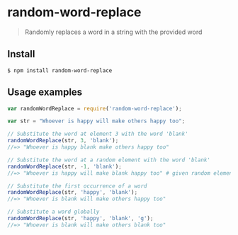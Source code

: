 # random-word-replace

> Randomly replaces a word in a string with the provided word

## Install

```
$ npm install random-word-replace
```

## Usage examples

```js
var randomWordReplace = require('random-word-replace');

var str = "Whoever is happy will make others happy too"; 

// Substitute the word at element 3 with the word 'blank'
randomWordReplace(str, 3, 'blank');
//=> "Whoever is happy blank make others happy too"

// Substitute the word at a random element with the word 'blank'
randomWordReplace(str, -1, 'blank');
//=> "Whoever is happy will make blank happy too" # given random element is 5

// Substitute the first occurrence of a word
randomWordReplace(str, 'happy', 'blank');
//=> "Whoever is blank will make others happy too"

// Substitute a word globally
randomWordReplace(str, 'happy', 'blank', 'g');
//=> "Whoever is blank will make others blank too"

```
